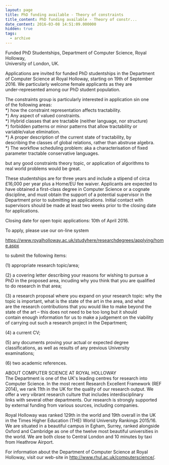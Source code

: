 ```yaml
---
layout: page
title: PhD funding available - Theory of constraints
title_content: PhD funding available - Theory of constr...
date_content: 2016-03-08 14:51:09.000000
hidden: true
tags:
  - archive
---
```

Funded PhD Studentships, Department of Computer Science, Royal Holloway,  
University of London, UK.  
  
Applications are invited for funded PhD studentships in the Department  
of Computer Science at Royal Holloway, starting on 19th of September  
2016\. We particularly welcome female applicants as they are  
under-represented among our PhD student population.  
  
The constraints group is particularly interested in application sin one  
of the following areas:  
*) how the constraint representation affects tractability.  
*) Any aspect of valued constraints.  
*) Hybrid classes that are tractable (neither language, nor structure)  
*) forbidden patterns or minor patterns that allow tractability or  
variable/value elimination.  
*) A proper description of the current state of tractability, by  
describing the classes of global relations, rather than abstruse algebra.  
*) The workflow scheduling problem: aka a characterisation of fixed  
parameter tractable conservative languages.  
  
but any good constraints theory topic, or application of algorithms to  
real world problems would be great.  
  
These studentships are for three years and include a stipend of circa  
£16,000 per year plus a Home/EU fee waiver. Applicants are expected to  
have obtained a first-class degree in Computer Science or a cognate  
discipline, and must obtain the support of a potential supervisor in the  
Department prior to submitting an applications. Initial contact with  
supervisors should be made at least two weeks prior to the closing date  
for applications.  
  
Closing date for open topic applications: 10th of April 2016.  
  
To apply, please use our on-line system  
  
<https://www.royalholloway.ac.uk/studyhere/researchdegrees/applying/home.aspx>  
  
to submit the following items:  
  
(1) appropriate research topic/area;  
  
(2) a covering letter describing your reasons for wishing to pursue a  
PhD in the proposed area, incuding why you think that you are qualified  
to do research in that area;  
  
(3) a research proposal where you expand on your research topic: why the  
topic is important, what is the state of the art in the area, and what  
are the research contributions that you would like to make beyond the  
state of the art – this does not need to be too long but it should  
contain enough information for us to make a judgement on the viability  
of carrying out such a research project in the Department;  
  
(4) a current CV;  
  
(5) any documents proving your actual or expected degree  
classifications, as well as results of any previous University  
examinations;  
  
(6) two academic references.  
  
ABOUT COMPUTER SCIENCE AT ROYAL HOLLOWAY  
The Department is one of the UK's leading centres for research into  
Computer Science. In the most recent Research Excellent Framework (REF  
2014), we rank 11th in the UK for the quality of our research output. We  
offer a very vibrant research culture that includes interdisciplinary  
links with several other departments. Our research is strongly supported  
by external funding from various sources, including companies.  
  
Royal Holloway was ranked 129th in the world and 19th overall in the UK  
in the Times Higher Education (THE) World University Rankings 2015/16.  
We are situated in a beautiful campus in Egham, Surrey, ranked alongside  
Oxford and Cambridge as one of the twelve most beautiful universities in  
the world. We are both close to Central London and 10 minutes by taxi  
from Heathrow Airport.  
  
For information about the Department of Computer Science at Royal  
Holloway, visit our web-site in <http://www.rhul.ac.uk/computerscience/>.

